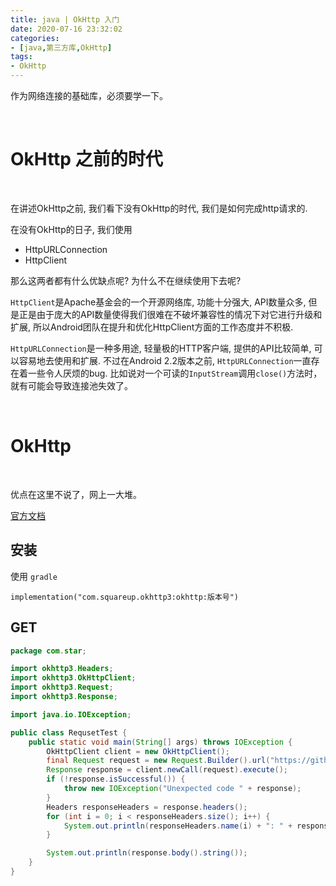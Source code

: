 ```yaml
---
title: java | OkHttp 入门
date: 2020-07-16 23:32:02
categories:
- [java,第三方库,OkHttp]
tags:
- OkHttp
---
```

作为网络连接的基础库，必须要学一下。

<!-- more -->

<br/>

# OkHttp 之前的时代

<br/>

在讲述OkHttp之前, 我们看下没有OkHttp的时代, 我们是如何完成http请求的.

在没有OkHttp的日子, 我们使用

- HttpURLConnection
- HttpClient

那么这两者都有什么优缺点呢? 为什么不在继续使用下去呢?

`HttpClient`是Apache基金会的一个开源网络库, 功能十分强大, API数量众多, 但是正是由于庞大的API数量使得我们很难在不破坏兼容性的情况下对它进行升级和扩展, 所以Android团队在提升和优化HttpClient方面的工作态度并不积极.

`HttpURLConnection`是一种多用途, 轻量极的HTTP客户端, 提供的API比较简单, 可以容易地去使用和扩展. 不过在Android 2.2版本之前, `HttpURLConnection`一直存在着一些令人厌烦的bug. 比如说对一个可读的`InputStream`调用`close()`方法时，就有可能会导致连接池失效了。

<br/>

# OkHttp

<br/>

优点在这里不说了，网上一大堆。

[官方文档](https://square.github.io/okhttp/)

## 安装

使用 `gradle`

	implementation("com.squareup.okhttp3:okhttp:版本号")

## GET

```java
package com.star;

import okhttp3.Headers;
import okhttp3.OkHttpClient;
import okhttp3.Request;
import okhttp3.Response;

import java.io.IOException;

public class RequsetTest {
    public static void main(String[] args) throws IOException {
        OkHttpClient client = new OkHttpClient();
        final Request request = new Request.Builder().url("https://github.com/").build();
        Response response = client.newCall(request).execute();
        if (!response.isSuccessful()) {
            throw new IOException("Unexpected code " + response);
        }
        Headers responseHeaders = response.headers();
        for (int i = 0; i < responseHeaders.size(); i++) {
            System.out.println(responseHeaders.name(i) + ": " + responseHeaders.value(i));
        }

        System.out.println(response.body().string());
    }
}
```


